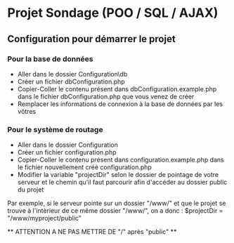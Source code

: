 # Projet Sondage (POO / SQL / AJAX)

## Configuration pour démarrer le projet

### Pour la base de données

* Aller dans le dossier Configuration\db
* Créer un fichier dbConfiguration.php
* Copier-Coller le contenu présent dans dbConfiguration.example.php dans le fichier dbConfiguration.php que vous venez de créer
* Remplacer les informations de connexion à la base de données par les vôtres 

### Pour le système de routage

* Aller dans le dossier Configuration
* Créer un fichier configuration.php
* Copier-Coller le contenu présent dans configuration.example.php dans le fichier nouvellement créé configuration.php 
* Modifier la variable "projectDir" selon le dossier de pointage de votre serveur et le chemin qu'il faut parcourir afin d'accéder au dossier public du projet


Par exemple, si le serveur pointe sur un dossier "/www/" et que le projet se trouve à l'intèrieur de ce même dossier "/www/", on a donc :
$projectDir = "/www/myproject/public"

** ATTENTION A NE PAS METTRE DE "/" après "public" **